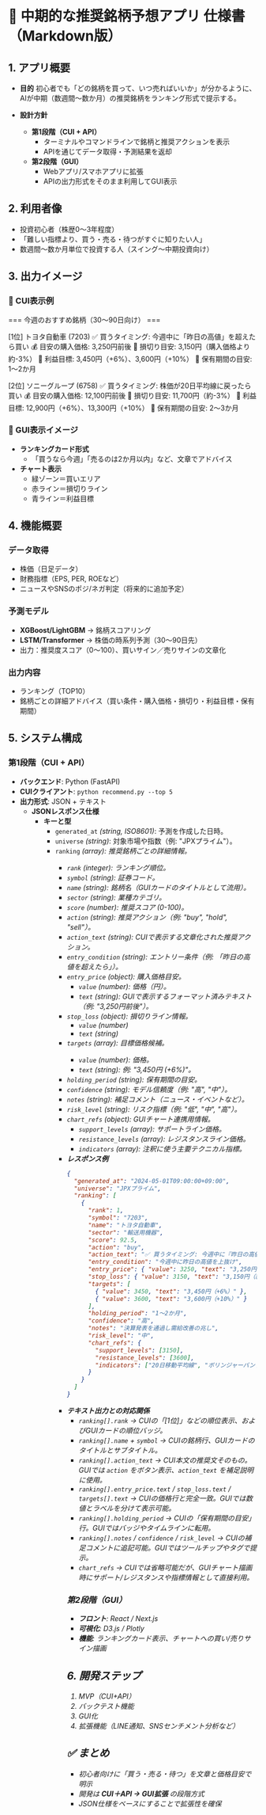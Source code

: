 # 📄 中期的な推奨銘柄予想アプリ 仕様書（Markdown版）

## 1. アプリ概要
- **目的**
  初心者でも「どの銘柄を買って、いつ売ればいいか」が分かるように、AIが中期（数週間〜数か月）の推奨銘柄をランキング形式で提示する。

- **設計方針**
  - **第1段階（CUI + API）**
    - ターミナルやコマンドラインで銘柄と推奨アクションを表示
    - APIを通じてデータ取得・予測結果を返却
  - **第2段階（GUI）**
    - Webアプリ/スマホアプリに拡張
    - APIの出力形式をそのまま利用してGUI表示

## 2. 利用者像
- 投資初心者（株歴0〜3年程度）
- 「難しい指標より、買う・売る・待つがすぐに知りたい人」
- 数週間〜数か月単位で投資する人（スイング〜中期投資向け）

## 3. 出力イメージ

### 🔹 CUI表示例
=== 今週のおすすめ銘柄（30〜90日向け） ===

[1位] トヨタ自動車 (7203)
   ✅ 買うタイミング: 今週中に「昨日の高値」を超えたら買い
   💰 目安の購入価格: 3,250円前後
   🛑 損切り目安: 3,150円（購入価格より約-3%）
   🎯 利益目標: 3,450円（+6%）、3,600円（+10%）
   📅 保有期間の目安: 1〜2か月

[2位] ソニーグループ (6758)
   ✅ 買うタイミング: 株価が20日平均線に戻ったら買い
   💰 目安の購入価格: 12,100円前後
   🛑 損切り目安: 11,700円（約-3%）
   🎯 利益目標: 12,900円（+6%）、13,300円（+10%）
   📅 保有期間の目安: 2〜3か月

### 🔹 GUI表示イメージ
- **ランキングカード形式**
  - 「買うなら今週」「売るのは2か月以内」など、文章でアドバイス
- **チャート表示**
  - 緑ゾーン＝買いエリア
  - 赤ライン＝損切りライン
  - 青ライン＝利益目標

## 4. 機能概要
### データ取得
- 株価（日足データ）
- 財務指標（EPS, PER, ROEなど）
- ニュースやSNSのポジ/ネガ判定（将来的に追加予定）

### 予測モデル
- **XGBoost/LightGBM** → 銘柄スコアリング
- **LSTM/Transformer** → 株価の時系列予測（30〜90日先）
- 出力：推奨度スコア（0〜100）、買いサイン／売りサインの文章化

### 出力内容
- ランキング（TOP10）
- 銘柄ごとの詳細アドバイス（買い条件・購入価格・損切り・利益目標・保有期間）

## 5. システム構成
### 第1段階（CUI + API）
- **バックエンド**: Python (FastAPI)
- **CUIクライアント**: `python recommend.py --top 5`
- **出力形式**: JSON + テキスト
  - **JSONレスポンス仕様**
    - **キーと型**
      - `generated_at` *(string, ISO8601)*: 予測を作成した日時。
      - `universe` *(string)*: 対象市場や指数（例: "JPXプライム"）。
      - `ranking` *(array<object>)*: 推奨銘柄ごとの詳細情報。
        - `rank` *(integer)*: ランキング順位。
        - `symbol` *(string)*: 証券コード。
        - `name` *(string)*: 銘柄名（GUIカードのタイトルとして流用）。
        - `sector` *(string)*: 業種カテゴリ。
        - `score` *(number)*: 推奨スコア (0-100)。
        - `action` *(string)*: 推奨アクション（例: "buy", "hold", "sell"）。
        - `action_text` *(string)*: CUIで表示する文章化された推奨アクション。
        - `entry_condition` *(string)*: エントリー条件（例: 「昨日の高値を超えたら」）。
        - `entry_price` *(object)*: 購入価格目安。
          - `value` *(number)*: 価格（円）。
          - `text` *(string)*: GUIで表示するフォーマット済みテキスト（例: "3,250円前後"）。
        - `stop_loss` *(object)*: 損切りライン情報。
          - `value` *(number)*
          - `text` *(string)*
        - `targets` *(array<object>)*: 目標価格候補。
          - `value` *(number)*: 価格。
          - `text` *(string)*: 例: "3,450円 (+6%)"。
        - `holding_period` *(string)*: 保有期間の目安。
        - `confidence` *(string)*: モデル信頼度（例: "高", "中"）。
        - `notes` *(string)*: 補足コメント（ニュース・イベントなど）。
        - `risk_level` *(string)*: リスク指標（例: "低", "中", "高"）。
        - `chart_refs` *(object)*: GUIチャート連携用情報。
          - `support_levels` *(array<number>)*: サポートライン価格。
          - `resistance_levels` *(array<number>)*: レジスタンスライン価格。
          - `indicators` *(array<string>)*: 注釈に使う主要テクニカル指標。
    - **レスポンス例**
      ```json
      {
        "generated_at": "2024-05-01T09:00:00+09:00",
        "universe": "JPXプライム",
        "ranking": [
          {
            "rank": 1,
            "symbol": "7203",
            "name": "トヨタ自動車",
            "sector": "輸送用機器",
            "score": 92.5,
            "action": "buy",
            "action_text": "✅ 買うタイミング: 今週中に『昨日の高値』を超えたら買い",
            "entry_condition": "今週中に昨日の高値を上抜け",
            "entry_price": { "value": 3250, "text": "3,250円前後" },
            "stop_loss": { "value": 3150, "text": "3,150円（約-3%）" },
            "targets": [
              { "value": 3450, "text": "3,450円（+6%）" },
              { "value": 3600, "text": "3,600円（+10%）" }
            ],
            "holding_period": "1〜2か月",
            "confidence": "高",
            "notes": "決算発表を通過し需給改善の兆し",
            "risk_level": "中",
            "chart_refs": {
              "support_levels": [3150],
              "resistance_levels": [3600],
              "indicators": ["20日移動平均線", "ボリンジャーバンド"]
            }
          }
        ]
      }
      ```
  - **テキスト出力との対応関係**
    - `ranking[].rank` → CUIの「[1位]」などの順位表示、およびGUIカードの順位バッジ。
    - `ranking[].name` + `symbol` → CUIの銘柄行、GUIカードのタイトルとサブタイトル。
    - `ranking[].action_text` → CUI本文の推奨文そのもの。GUIでは `action` をボタン表示、`action_text` を補足説明に使用。
    - `ranking[].entry_price.text` / `stop_loss.text` / `targets[].text` → CUIの価格行と完全一致。GUIでは数値とラベルを分けて表示可能。
    - `ranking[].holding_period` → CUIの「保有期間の目安」行。GUIではバッジやタイムラインに転用。
    - `ranking[].notes` / `confidence` / `risk_level` → CUIの補足コメントに追記可能。GUIではツールチップやタグで提示。
    - `chart_refs` → CUIでは省略可能だが、GUIチャート描画時にサポート/レジスタンスや指標情報として直接利用。

### 第2段階（GUI）
- **フロント**: React / Next.js
- **可視化**: D3.js / Plotly
- **機能**: ランキングカード表示、チャートへの買い/売りサイン描画

## 6. 開発ステップ
1. MVP（CUI+API）
2. バックテスト機能
3. GUI化
4. 拡張機能（LINE通知、SNSセンチメント分析など）

## ✅ まとめ
- 初心者向けに「買う・売る・待つ」を文章と価格目安で明示
- 開発は **CUI＋API → GUI拡張** の段階方式
- JSON仕様をベースにすることで拡張性を確保